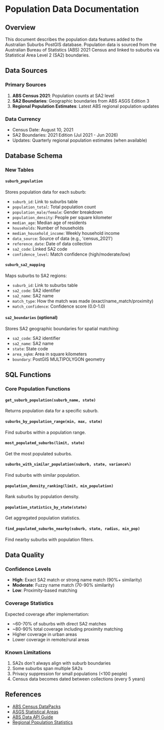 # Population Data Documentation

## Overview

This document describes the population data features added to the Australian Suburbs PostGIS database. Population data is sourced from the Australian Bureau of Statistics (ABS) 2021 Census and linked to suburbs via Statistical Area Level 2 (SA2) boundaries.

## Data Sources

### Primary Sources
1. **ABS Census 2021**: Population counts at SA2 level
2. **SA2 Boundaries**: Geographic boundaries from ABS ASGS Edition 3
3. **Regional Population Estimates**: Latest ABS regional population updates

### Data Currency
- Census Date: August 10, 2021
- SA2 Boundaries: 2021 Edition (Jul 2021 - Jun 2026)
- Updates: Quarterly regional population estimates (when available)

## Database Schema

### New Tables

#### `suburb_population`
Stores population data for each suburb:
- `suburb_id`: Link to suburbs table
- `population_total`: Total population count
- `population_male/female`: Gender breakdown
- `population_density`: People per square kilometer
- `median_age`: Median age of residents
- `households`: Number of households
- `median_household_income`: Weekly household income
- `data_source`: Source of data (e.g., 'census_2021')
- `reference_date`: Date of data collection
- `sa2_code`: Linked SA2 code
- `confidence_level`: Match confidence (high/moderate/low)

#### `suburb_sa2_mapping`
Maps suburbs to SA2 regions:
- `suburb_id`: Link to suburbs table
- `sa2_code`: SA2 identifier
- `sa2_name`: SA2 name
- `match_type`: How the match was made (exact/name_match/proximity)
- `match_confidence`: Confidence score (0.0-1.0)

#### `sa2_boundaries` (optional)
Stores SA2 geographic boundaries for spatial matching:
- `sa2_code`: SA2 identifier
- `sa2_name`: SA2 name
- `state`: State code
- `area_sqkm`: Area in square kilometers
- `boundary`: PostGIS MULTIPOLYGON geometry

## SQL Functions

### Core Population Functions

#### `get_suburb_population(suburb_name, state)`
Returns population data for a specific suburb.

#### `suburbs_by_population_range(min, max, state)`
Find suburbs within a population range.

#### `most_populated_suburbs(limit, state)`
Get the most populated suburbs.

#### `suburbs_with_similar_population(suburb, state, variance%)`
Find suburbs with similar population.

#### `population_density_ranking(limit, min_population)`
Rank suburbs by population density.

#### `population_statistics_by_state(state)`
Get aggregated population statistics.

#### `find_populated_suburbs_nearby(suburb, state, radius, min_pop)`
Find nearby suburbs with population filters.

## Data Quality

### Confidence Levels
- **High**: Exact SA2 match or strong name match (90%+ similarity)
- **Moderate**: Fuzzy name match (70-90% similarity)
- **Low**: Proximity-based matching

### Coverage Statistics
Expected coverage after implementation:
- ~60-70% of suburbs with direct SA2 matches
- ~80-90% total coverage including proximity matching
- Higher coverage in urban areas
- Lower coverage in remote/rural areas

### Known Limitations
1. SA2s don't always align with suburb boundaries
2. Some suburbs span multiple SA2s
3. Privacy suppression for small populations (<100 people)
4. Census data becomes dated between collections (every 5 years)


## References

- [ABS Census DataPacks](https://www.abs.gov.au/census/find-census-data/datapacks)
- [ASGS Statistical Areas](https://www.abs.gov.au/statistics/standards/australian-statistical-geography-standard-asgs-edition-3)
- [ABS Data API Guide](https://www.abs.gov.au/about/data-services/application-programming-interfaces-apis/data-api-user-guide)
- [Regional Population Statistics](https://www.abs.gov.au/statistics/people/population/regional-population)